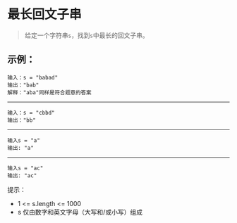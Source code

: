 # 最长回文子串

> 给定一个字符串`s`，找到`s`中最长的回文子串。

## 示例：

```
输入：s = "babad"
输出："bab"
解释："aba"同样是符合题意的答案
```

---

```
输入：s = "cbbd"
输出："bb"
```
---

```
输入s = "a"
输出: "a"
```

---

```
输入s = "ac"
输出: "ac"
```

提示：
  - 1 <= s.length <= 1000
  - s 仅由数字和英文字母（大写和/或小写）组成
